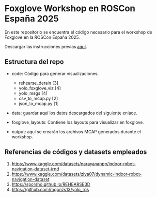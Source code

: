 # Foxglove Workshop en ROSCon España 2025

En este repositorio se encuentra el código necesario para el workshop de Foxglove en la ROSCon España 2025.

Descargar las instrucciones previas [aquí](https://drive.google.com/file/d/1Wzwczkz2BwZg3huZVlFEv-e5bWdUhn4r/view?usp=sharing).

## Estructura del repo

* code: Código para generar visualizaciones.
    
    * rehearse_derain [3]
    * yolo_foxglove_viz [4]
    * yolo_msgs [4]
    * csv_to_mcap.py [2]
    * json_to_mcap.py [1]

* data: guardar aquí los datos descargados del siguiente [enlace](https://drive.google.com/drive/folders/1SDwkemfQkRQdw55eK9Chssk3I9LAAlmT?usp=sharing). 

* foxglove_layouts: Contiene los layouts para visualizar en foxglove.

* output: aquí se crearán los archivos MCAP generados durante el workshop.

## Referencias de códigos y datasets empleados

1. https://www.kaggle.com/datasets/narayananpp/indoor-robot-navigation-dataset-irnd  
2. https://www.kaggle.com/datasets/ziya07/dynamic-indoor-robot-navigation-dataset
3. https://sporsho.github.io/REHEARSE3D
4. https://github.com/mgonzs13/yolo_ros
 